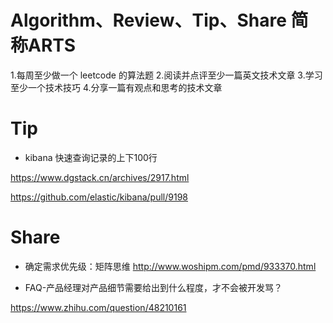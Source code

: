 # Algorithm、Review、Tip、Share 简称ARTS
1.每周至少做一个 leetcode 的算法题 2.阅读并点评至少一篇英文技术文章 3.学习至少一个技术技巧 4.分享一篇有观点和思考的技术文章


# Tip

* kibana 快速查询记录的上下100行

https://www.dgstack.cn/archives/2917.html

https://github.com/elastic/kibana/pull/9198


# Share

* 确定需求优先级：矩阵思维
http://www.woshipm.com/pmd/933370.html

* FAQ-产品经理对产品细节需要给出到什么程度，才不会被开发骂？

https://www.zhihu.com/question/48210161
